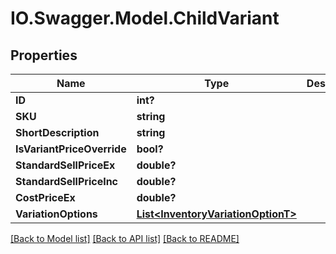 # IO.Swagger.Model.ChildVariant
## Properties

Name | Type | Description | Notes
------------ | ------------- | ------------- | -------------
**ID** | **int?** |  | [optional] 
**SKU** | **string** |  | [optional] 
**ShortDescription** | **string** |  | [optional] 
**IsVariantPriceOverride** | **bool?** |  | [optional] 
**StandardSellPriceEx** | **double?** |  | [optional] 
**StandardSellPriceInc** | **double?** |  | [optional] 
**CostPriceEx** | **double?** |  | [optional] 
**VariationOptions** | [**List&lt;InventoryVariationOptionT&gt;**](InventoryVariationOptionT.md) |  | [optional] 

[[Back to Model list]](../README.md#documentation-for-models) [[Back to API list]](../README.md#documentation-for-api-endpoints) [[Back to README]](../README.md)

